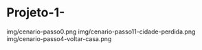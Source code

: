 # Projeto-1-
img/cenario-passo0.png
img/cenario-passo11-cidade-perdida.png
img/cenario-passo4-voltar-casa.png
